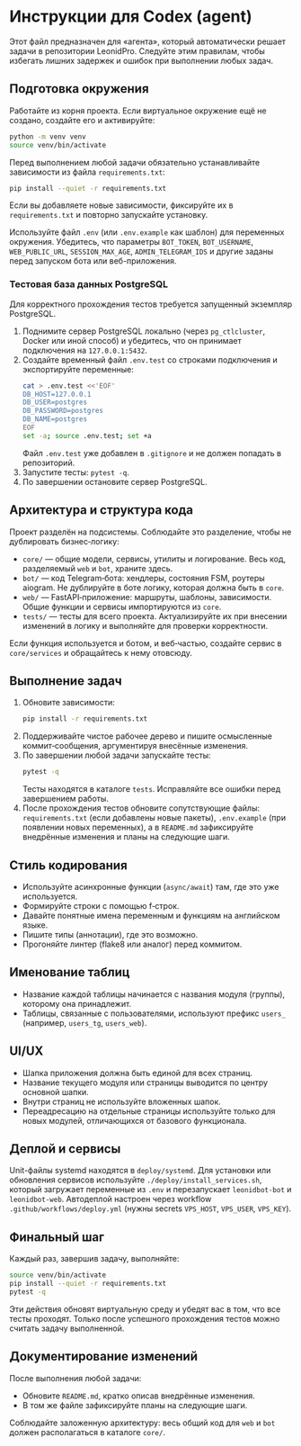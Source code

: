 # Инструкции для Codex (agent)

Этот файл предназначен для «агента», который автоматически решает задачи в репозитории LeonidPro. Следуйте этим правилам, чтобы избегать лишних задержек и ошибок при выполнении любых задач.

## Подготовка окружения

Работайте из корня проекта. Если виртуальное окружение ещё не создано, создайте его и активируйте:

```bash
python -m venv venv
source venv/bin/activate
```

Перед выполнением любой задачи обязательно устанавливайте зависимости из файла `requirements.txt`:

```bash
pip install --quiet -r requirements.txt
```

Если вы добавляете новые зависимости, фиксируйте их в `requirements.txt` и повторно запускайте установку.

Используйте файл `.env` (или `.env.example` как шаблон) для переменных окружения. Убедитесь, что параметры `BOT_TOKEN`, `BOT_USERNAME`, `WEB_PUBLIC_URL`, `SESSION_MAX_AGE`, `ADMIN_TELEGRAM_IDS` и другие заданы перед запуском бота или веб-приложения.

### Тестовая база данных PostgreSQL

Для корректного прохождения тестов требуется запущенный экземпляр PostgreSQL.

1. Поднимите сервер PostgreSQL локально (через `pg_ctlcluster`, Docker или иной способ) и убедитесь, что он принимает подключения на `127.0.0.1:5432`.
2. Создайте временный файл `.env.test` со строками подключения и экспортируйте переменные:
   ```bash
   cat > .env.test <<'EOF'
   DB_HOST=127.0.0.1
   DB_USER=postgres
   DB_PASSWORD=postgres
   DB_NAME=postgres
   EOF
   set -a; source .env.test; set +a
   ```
   Файл `.env.test` уже добавлен в `.gitignore` и не должен попадать в репозиторий.
3. Запустите тесты: `pytest -q`.
4. По завершении остановите сервер PostgreSQL.

## Архитектура и структура кода

Проект разделён на подсистемы. Соблюдайте это разделение, чтобы не дублировать бизнес‑логику:

- `core/` — общие модели, сервисы, утилиты и логирование. Весь код, разделяемый `web` и `bot`, храните здесь.
- `bot/` — код Telegram‑бота: хендлеры, состояния FSM, роутеры aiogram. Не дублируйте в боте логику, которая должна быть в `core`.
- `web/` — FastAPI‑приложение: маршруты, шаблоны, зависимости. Общие функции и сервисы импортируются из `core`.
- `tests/` — тесты для всего проекта. Актуализируйте их при внесении изменений в логику и выполняйте для проверки корректности.

Если функция используется и ботом, и веб‑частью, создайте сервис в `core/services` и обращайтесь к нему отовсюду.

## Выполнение задач

1. Обновите зависимости:
   ```bash
   pip install -r requirements.txt
   ```
2. Поддерживайте чистое рабочее дерево и пишите осмысленные коммит‑сообщения, аргументируя внесённые изменения.
3. По завершении любой задачи запускайте тесты:
   ```bash
   pytest -q
   ```
   Тесты находятся в каталоге `tests`. Исправляйте все ошибки перед завершением работы.
4. После прохождения тестов обновите сопутствующие файлы: `requirements.txt` (если добавлены новые пакеты), `.env.example` (при появлении новых переменных), а в `README.md` зафиксируйте внедрённые изменения и планы на следующие шаги.

## Стиль кодирования

- Используйте асинхронные функции (`async/await`) там, где это уже используется.
- Формируйте строки с помощью f‑строк.
- Давайте понятные имена переменным и функциям на английском языке.
- Пишите типы (аннотации), где это возможно.
- Прогоняйте линтер (flake8 или аналог) перед коммитом.

## Именование таблиц

- Название каждой таблицы начинается с названия модуля (группы), которому она принадлежит.
- Таблицы, связанные с пользователями, используют префикс `users_` (например, `users_tg`, `users_web`).

## UI/UX

- Шапка приложения должна быть единой для всех страниц.
- Название текущего модуля или страницы выводится по центру основной шапки.
- Внутри страниц не используйте вложенных шапок.
- Переадресацию на отдельные страницы используйте только для новых модулей, отличающихся от базового функционала.

## Деплой и сервисы

Unit-файлы systemd находятся в `deploy/systemd`. Для установки или обновления сервисов используйте `./deploy/install_services.sh`, который загружает переменные из `.env` и перезапускает `leonidbot-bot` и `leonidbot-web`. Автодеплой настроен через workflow `.github/workflows/deploy.yml` (нужны secrets `VPS_HOST`, `VPS_USER`, `VPS_KEY`).

## Финальный шаг

Каждый раз, завершив задачу, выполняйте:

```bash
source venv/bin/activate
pip install --quiet -r requirements.txt
pytest -q
```

Эти действия обновят виртуальную среду и убедят вас в том, что все тесты проходят. Только после успешного прохождения тестов можно считать задачу выполненной.

## Документирование изменений

После выполнения любой задачи:

- Обновите `README.md`, кратко описав внедрённые изменения.
- В том же файле зафиксируйте планы на следующие шаги.

Соблюдайте заложенную архитектуру: весь общий код для `web` и `bot` должен располагаться в каталоге `core/`.
